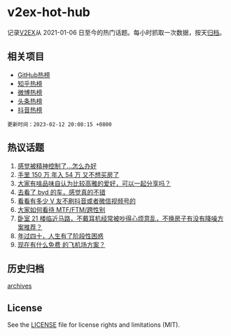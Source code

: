 # v2ex-hot-hub

 记录[V2EX](https://www.v2ex.com/)从 2021-01-06 日至今的热门话题。每小时抓取一次数据，按天[归档](archives)。
 
 ## 相关项目

- [GitHub热榜](https://github.com/it985/github-hot-hub)
- [知乎热榜](https://github.com/it985/zhihu-hot-hub)
- [微博热榜](https://github.com/it985/weibo-hot-hub)
- [头条热榜](https://github.com/it985/toutiao-hot-hub)
- [抖音热榜](https://github.com/it985/douyin-hot-hub)


 `更新时间：2023-02-12 20:08:15 +0800`

## 热议话题

1. [感觉被精神控制了…怎么办好](https://www.v2ex.com/t/915252)
1. [手里 150 万 年入 54 万 又不想买房了](https://www.v2ex.com/t/915314)
1. [大家有啥品味自认为比较高雅的爱好，可以一起分享吗？](https://www.v2ex.com/t/915377)
1. [去看了 byd 的车，感觉真的不错](https://www.v2ex.com/t/915255)
1. [看看有多少 V 友不刷抖音或者微信视频号的](https://www.v2ex.com/t/915356)
1. [大家如何看待 MTF/FTM/跨性别](https://www.v2ex.com/t/915319)
1. [卧室 21 楼临近马路，不戴耳机经常被吵得心烦意乱，不换房子有没有降噪方案推荐？](https://www.v2ex.com/t/915274)
1. [年过四十，人生有了阶段性困惑](https://www.v2ex.com/t/915358)
1. [现在有什么免费 的飞机场方案？](https://www.v2ex.com/t/915361)

## 历史归档

[archives](archives)

## License

See the [LICENSE](LICENSE) file for license rights and limitations (MIT).
